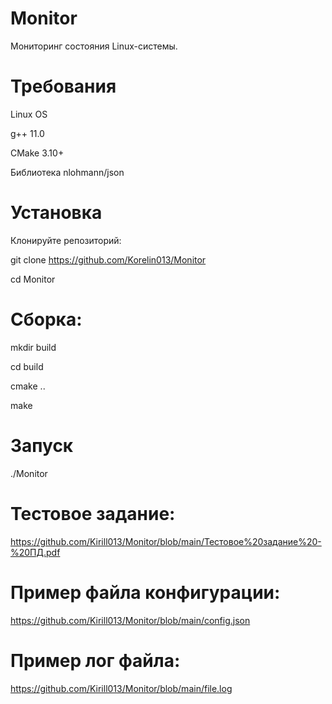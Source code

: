 # Monitor
  Мониторинг состояния Linux-системы.
  
# Требования
  Linux OS
  
  g++ 11.0
  
  CMake 3.10+
  
  Библиотека nlohmann/json

# Установка
  Клонируйте репозиторий:
  
  git clone https://github.com/Korelin013/Monitor
  
  cd Monitor

# Сборка:
  mkdir build
  
  cd build
  
  cmake ..
  
  make

# Запуск
  ./Monitor

# Тестовое задание: 
https://github.com/Kirill013/Monitor/blob/main/Тестовое%20задание%20-%20ПД.pdf

# Пример файла конфигурации:
https://github.com/Kirill013/Monitor/blob/main/config.json

# Пример лог файла:
https://github.com/Kirill013/Monitor/blob/main/file.log

